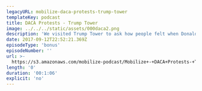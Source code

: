 ```yaml
---
legacyURL: mobilize-daca-protests-trump-tower
templateKey: podcast
title: DACA Protests - Trump Tower
image: ../../../static/assets/000daca2.png
description: 'We visited Trump Tower to ask how people felt when Donald Trump put the future of DACA in limbo.'
date: 2017-09-12T22:52:21.369Z
episodeType: 'bonus'
episodeNumber: ''
url: >-
  https://s3.amazonaws.com/mobilize-podcast/Mobilize+-+DACA+Protests-+Trump+Tower.mp3
length: '0'
duration: '00:1:06'
explicit: 'no'
---
```

